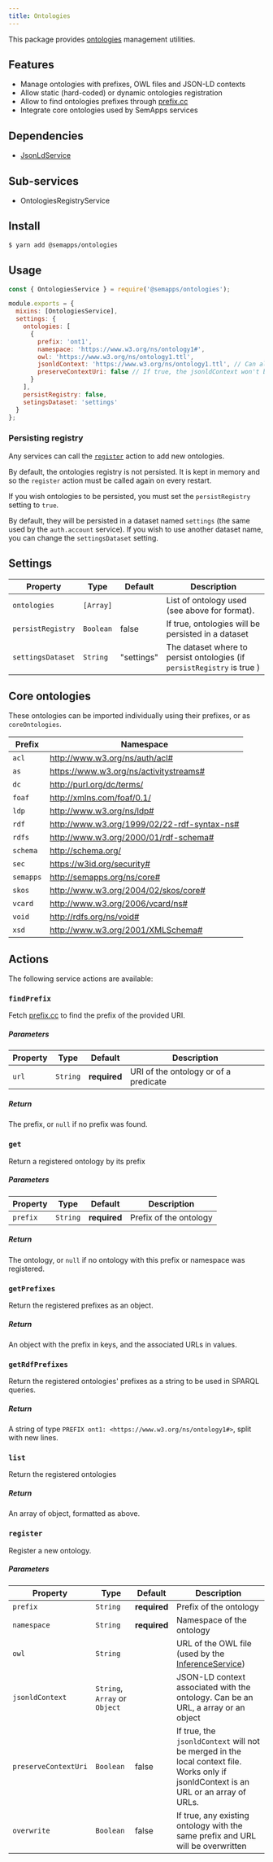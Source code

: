 ```yaml
---
title: Ontologies
---
```


This package provides [ontologies](https://www.ontotext.com/knowledgehub/fundamentals/what-are-ontologies/) management utilities.

## Features

- Manage ontologies with prefixes, OWL files and JSON-LD contexts
- Allow static (hard-coded) or dynamic ontologies registration
- Allow to find ontologies prefixes through [prefix.cc](https://prefix.cc)
- Integrate core ontologies used by SemApps services

## Dependencies

- [JsonLdService](./jsonld)

## Sub-services

- OntologiesRegistryService

## Install

```bash
$ yarn add @semapps/ontologies
```

## Usage

```js
const { OntologiesService } = require('@semapps/ontologies');

module.exports = {
  mixins: [OntologiesService],
  settings: {
    ontologies: [
      {
        prefix: 'ont1',
        namespace: 'https://www.w3.org/ns/ontology1#',
        owl: 'https://www.w3.org/ns/ontology1.ttl',
        jsonldContext: 'https://www.w3.org/ns/ontology1.ttl', // Can also be a array or an object
        preserveContextUri: false // If true, the jsonldContext won't be merged in the local context file
      }
    ],
    persistRegistry: false,
    setingsDataset: 'settings'
  }
};
```

### Persisting registry

Any services can call the [`register`](#register) action to add new ontologies.

By default, the ontologies registry is not persisted. It is kept in memory and so the `register` action must be called again on every restart.

If you wish ontologies to be persisted, you must set the `persistRegistry` setting to `true`.

By default, they will be persisted in a dataset named `settings` (the same used by the `auth.account` service).
If you wish to use another dataset name, you can change the `settingsDataset` setting.

## Settings

| Property          | Type      | Default    | Description                                                             |
| ----------------- | --------- | ---------- | ----------------------------------------------------------------------- |
| `ontologies`      | `[Array]` |            | List of ontology used (see above for format).                           |
| `persistRegistry` | `Boolean` | false      | If true, ontologies will be persisted in a dataset                      |
| `settingsDataset` | `String`  | "settings" | The dataset where to persist ontologies (if `persistRegistry` is true ) |

## Core ontologies

These ontologies can be imported individually using their prefixes, or as `coreOntologies`.

| Prefix    | Namespace                                   |
| --------- | ------------------------------------------- |
| `acl`     | http://www.w3.org/ns/auth/acl#              |
| `as`      | https://www.w3.org/ns/activitystreams#      |
| `dc`      | http://purl.org/dc/terms/                   |
| `foaf`    | http://xmlns.com/foaf/0.1/                  |
| `ldp`     | http://www.w3.org/ns/ldp#                   |
| `rdf`     | http://www.w3.org/1999/02/22-rdf-syntax-ns# |
| `rdfs`    | http://www.w3.org/2000/01/rdf-schema#       |
| `schema`  | http://schema.org/                          |
| `sec`     | https://w3id.org/security#                  |
| `semapps` | http://semapps.org/ns/core#                 |
| `skos`    | http://www.w3.org/2004/02/skos/core#        |
| `vcard`   | http://www.w3.org/2006/vcard/ns#            |
| `void`    | http://rdfs.org/ns/void#                    |
| `xsd`     | http://www.w3.org/2001/XMLSchema#           |

## Actions

The following service actions are available:

### `findPrefix`

Fetch [prefix.cc](https://prefix.cc) to find the prefix of the provided URI.

##### Parameters

| Property | Type     | Default      | Description                           |
| -------- | -------- | ------------ | ------------------------------------- |
| `url`    | `String` | **required** | URI of the ontology or of a predicate |

##### Return

The prefix, or `null` if no prefix was found.

### `get`

Return a registered ontology by its prefix

##### Parameters

| Property | Type     | Default      | Description            |
| -------- | -------- | ------------ | ---------------------- |
| `prefix` | `String` | **required** | Prefix of the ontology |

##### Return

The ontology, or `null` if no ontology with this prefix or namespace was registered.

### `getPrefixes`

Return the registered prefixes as an object.

##### Return

An object with the prefix in keys, and the associated URLs in values.

### `getRdfPrefixes`

Return the registered ontologies' prefixes as a string to be used in SPARQL queries.

##### Return

A string of type `PREFIX ont1: <https://www.w3.org/ns/ontology1#>`, split with new lines.

### `list`

Return the registered ontologies

##### Return

An array of object, formatted as above.

### `register`

Register a new ontology.

##### Parameters

| Property             | Type                          | Default      | Description                                                                                                                           |
| -------------------- | ----------------------------- | ------------ | ------------------------------------------------------------------------------------------------------------------------------------- |
| `prefix`             | `String`                      | **required** | Prefix of the ontology                                                                                                                |
| `namespace`          | `String`                      | **required** | Namespace of the ontology                                                                                                             |
| `owl`                | `String`                      |              | URL of the OWL file (used by the [InferenceService](./inference.md))                                                                  |
| `jsonldContext`      | `String`, `Array` or `Object` |              | JSON-LD context associated with the ontology. Can be an URL, a array or an object                                                     |
| `preserveContextUri` | `Boolean`                     | false        | If true, the `jsonldContext` will not be merged in the local context file. Works only if jsonldContext is an URL or an array of URLs. |
| `overwrite`          | `Boolean`                     | false        | If true, any existing ontology with the same prefix and URL will be overwritten                                                       |
